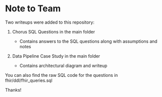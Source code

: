 # Note to Team

Two writeups were added to this repository:

1. Chorus SQL Questions in the main folder
   * Contains answers to the SQL questions along with assumptions and notes
     
2. Data Pipeline Case Study in the main folder
   * Contains architectural diagram and writeup

You can also find the raw SQL code for the questions in fhir/ddl/fhir_queries.sql

Thanks!
